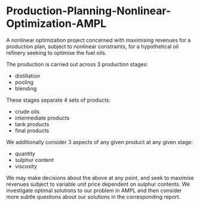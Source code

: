# Production-Planning-Nonlinear-Optimization-AMPL
A nonlinear optimization project concerned with maximising revenues for a production plan, subject to nonlinear constraints, for a hypothetical oil refinery seeking to optimise the fuel oils.

The production is carried out across 3 production stages:
 - distillation
 - pooling
 - blending

These stages separate 4 sets of products:
 - crude oils
 - intermediate products
 - tank products
 - final products

We additionally consider 3 aspects of any given product at any given stage:
 - quantity
 - sulphur content
 - viscosity

We may make decisions about the above at any point, and seek to maximise revenues subject to variable unit price dependent on sulphur contents.
We investigate optimal solutions to our problem in AMPL and then consider more subtle questions about our solutions in the corresponding report.
